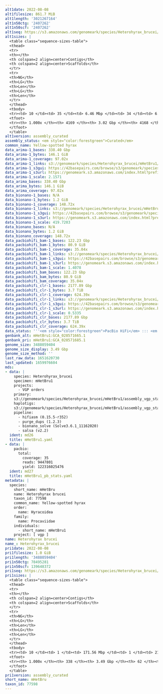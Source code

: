 ```yaml
---
alt1date: 2022-08-08
alt1filesize: 861.7 MiB
alt1length: '3021267164'
alt1n50ctg: '2407262'
alt1n50scf: '2407262'
alt1seq: https://s3.amazonaws.com/genomeark/species/Heterohyrax_brucei/mHetBru1/assembly_curated/mHetBru1.alt.cur.20220808.fasta.gz
alt1sizes: |
  <table class="sequence-sizes-table">
  <thead>
  <tr>
  <th></th>
  <th colspan=2 align=center>Contigs</th>
  <th colspan=2 align=center>Scaffolds</th>
  </tr>
  <tr>
  <th>NG</th>
  <th>LG</th>
  <th>Len</th>
  <th>LG</th>
  <th>Len</th>
  </tr>
  </thead>
  <tbody>
  <tr><td> 10 </td><td> 35 </td><td> 6.46 Mbp </td><td> 34 </td><td> 6.48 Mbp </td></tr><tr><td> 20 </td><td> 89 </td><td> 4.84 Mbp </td><td> 88 </td><td> 4.84 Mbp </td></tr><tr><td> 30 </td><td> 161 </td><td> 3.77 Mbp </td><td> 160 </td><td> 3.77 Mbp </td></tr><tr><td> 40 </td><td> 250 </td><td> 3.03 Mbp </td><td> 249 </td><td> 3.03 Mbp </td></tr><tr style="background-color:#cccccc;"><td> 50 </td><td> 361 </td><td> 2.41 Mbp </td><td> 360 </td><td> 2.41 Mbp </td></tr><tr><td> 60 </td><td> 500 </td><td> 1.96 Mbp </td><td> 499 </td><td> 1.96 Mbp </td></tr><tr><td> 70 </td><td> 674 </td><td> 1.51 Mbp </td><td> 673 </td><td> 1.51 Mbp </td></tr><tr><td> 80 </td><td> 917 </td><td> 1.01 Mbp </td><td> 916 </td><td> 1.01 Mbp </td></tr><tr><td> 90 </td><td> 1308 </td><td> 0.56 Mbp </td><td> 1307 </td><td> 0.56 Mbp </td></tr><tr><td> 100 </td><td> 4168 </td><td> 10.14 Kbp </td><td> 4167 </td><td> 10.14 Kbp </td></tr></tbody>
  <tfoot>
  <tr><th> 1.000x </th><th> 4169 </th><th> 3.02 Gbp </th><th> 4168 </th><th> 3.02 Gbp </th></tr>
  </tfoot>
  </table>
alt1version: assembly_curated
assembly_status: <em style="color:forestgreen">Curated</em>
common_name: Yellow-spotted hyrax
data_arima-1_bases: 338.40 Gbp
data_arima-1_bytes: 146.1 GiB
data_arima-1_coverage: 97.02x
data_arima-1_links: s3://genomeark/species/Heterohyrax_brucei/mHetBru1/genomic_data/arima/<br>
data_arima-1_s3gui: https://42basepairs.com/browse/s3/genomeark/species/Heterohyrax_brucei/mHetBru1/genomic_data/arima/
data_arima-1_s3url: https://genomeark.s3.amazonaws.com/index.html?prefix=species/Heterohyrax_brucei/mHetBru1/genomic_data/arima/
data_arima-1_scale: 2.1571
data_arima_bases: 338.40 Gbp
data_arima_bytes: 146.1 GiB
data_arima_coverage: 97.02x
data_bionano-1_bases: N/A
data_bionano-1_bytes: 1.2 GiB
data_bionano-1_coverage: 148.72x
data_bionano-1_links: s3://genomeark/species/Heterohyrax_brucei/mHetBru1/genomic_data/bionano/<br>
data_bionano-1_s3gui: https://42basepairs.com/browse/s3/genomeark/species/Heterohyrax_brucei/mHetBru1/genomic_data/bionano/
data_bionano-1_s3url: https://genomeark.s3.amazonaws.com/index.html?prefix=species/Heterohyrax_brucei/mHetBru1/genomic_data/bionano/
data_bionano-1_scale: 419.7203
data_bionano_bases: N/A
data_bionano_bytes: 1.2 GiB
data_bionano_coverage: 148.72x
data_pacbiohifi_bam-1_bases: 122.23 Gbp
data_pacbiohifi_bam-1_bytes: 80.9 GiB
data_pacbiohifi_bam-1_coverage: 35.04x
data_pacbiohifi_bam-1_links: s3://genomeark/species/Heterohyrax_brucei/mHetBru1/genomic_data/pacbio_hifi/<br>
data_pacbiohifi_bam-1_s3gui: https://42basepairs.com/browse/s3/genomeark/species/Heterohyrax_brucei/mHetBru1/genomic_data/pacbio_hifi/
data_pacbiohifi_bam-1_s3url: https://genomeark.s3.amazonaws.com/index.html?prefix=species/Heterohyrax_brucei/mHetBru1/genomic_data/pacbio_hifi/
data_pacbiohifi_bam-1_scale: 1.4078
data_pacbiohifi_bam_bases: 122.23 Gbp
data_pacbiohifi_bam_bytes: 80.9 GiB
data_pacbiohifi_bam_coverage: 35.04x
data_pacbiohifi_clr-1_bases: 2177.89 Gbp
data_pacbiohifi_clr-1_bytes: 3.7 TiB
data_pacbiohifi_clr-1_coverage: 624.39x
data_pacbiohifi_clr-1_links: s3://genomeark/species/Heterohyrax_brucei/mHetBru1/genomic_data/pacbio_hifi/<br>
data_pacbiohifi_clr-1_s3gui: https://42basepairs.com/browse/s3/genomeark/species/Heterohyrax_brucei/mHetBru1/genomic_data/pacbio_hifi/
data_pacbiohifi_clr-1_s3url: https://genomeark.s3.amazonaws.com/index.html?prefix=species/Heterohyrax_brucei/mHetBru1/genomic_data/pacbio_hifi/
data_pacbiohifi_clr-1_scale: 0.5335
data_pacbiohifi_clr_bases: 2177.89 Gbp
data_pacbiohifi_clr_bytes: 3.7 TiB
data_pacbiohifi_clr_coverage: 624.39x
data_status: '''<em style="color:forestgreen">PacBio HiFi</em> ::: <em style="color:forestgreen">Arima</em>'''
genbank_alt: mHetBru1:GCA_028571665.1
genbank_pri: mHetBru1:GCA_028571685.1
genome_size: 3488059404
genome_size_display: 3.49 Gbp
genome_size_method: ''
last_raw_data: 1651620730
last_updated: 1659976604
mds:
- data: |
    species: Heterohyrax_brucei
    specimen: mHetBru1
    projects:
      - VGP orders
    primary:
    s3://genomeark/species/Heterohyrax_brucei/mHetBru1/assembly_vgp_standard_2.1/mHetBru1.pri.20211110.fasta.gz
    haplotigs:
    s3://genomeark/species/Heterohyrax_brucei/mHetBru1/assembly_vgp_standard_2.1/mHetBru1.alt.20211110.fasta.gz
    pipeline:
      - hifiasm (0.15.5-r352)
      - purge_dups (1.2.3)
      - bionano_solve (Solve3.6.1_11162020)
      - salsa (v2.2)
  ident: md26
  title: mHetBru1.yaml
- data: |
    pacbio:
      total:
        coverage: 35
        reads: 9447801
        yield: 122316025476
  ident: md27
  title: mHetBru1_pb_stats.yaml
metadata: |
  species:
    short_name: mHetBru
    name: Heterohyrax brucei
    taxon_id: 77598
    common_name: Yellow-spotted hyrax
    order:
      name: Hyracoidea
    family:
      name: Procaviidae
    individuals:
      - short_name: mHetBru1
    project: [ vgp ]
name: Heterohyrax brucei
name_: Heterohyrax_brucei
pri1date: 2022-08-08
pri1filesize: 1.0 GiB
pri1length: '3488059404'
pri1n50ctg: 78495281
pri1n50scf: 139648372
pri1seq: https://s3.amazonaws.com/genomeark/species/Heterohyrax_brucei/mHetBru1/assembly_curated/mHetBru1.pri.cur.20220808.fasta.gz
pri1sizes: |
  <table class="sequence-sizes-table">
  <thead>
  <tr>
  <th></th>
  <th colspan=2 align=center>Contigs</th>
  <th colspan=2 align=center>Scaffolds</th>
  </tr>
  <tr>
  <th>NG</th>
  <th>LG</th>
  <th>Len</th>
  <th>LG</th>
  <th>Len</th>
  </tr>
  </thead>
  <tbody>
  <tr><td> 10 </td><td> 1 </td><td> 171.56 Mbp </td><td> 1 </td><td> 216.37 Mbp </td></tr><tr><td> 20 </td><td> 4 </td><td> 137.13 Mbp </td><td> 3 </td><td> 199.36 Mbp </td></tr><tr><td> 30 </td><td> 6 </td><td> 135.11 Mbp </td><td> 5 </td><td> 197.09 Mbp </td></tr><tr><td> 40 </td><td> 9 </td><td> 109.60 Mbp </td><td> 7 </td><td> 154.71 Mbp </td></tr><tr style="background-color:#cccccc;"><td> 50 </td><td> 13 </td><td style="background-color:#88ff88;"> 78.50 Mbp </td><td> 9 </td><td style="background-color:#88ff88;"> 139.65 Mbp </td></tr><tr><td> 60 </td><td> 18 </td><td> 57.11 Mbp </td><td> 11 </td><td> 138.96 Mbp </td></tr><tr><td> 70 </td><td> 25 </td><td> 42.84 Mbp </td><td> 14 </td><td> 110.24 Mbp </td></tr><tr><td> 80 </td><td> 34 </td><td> 32.42 Mbp </td><td> 18 </td><td> 90.30 Mbp </td></tr><tr><td> 90 </td><td> 52 </td><td> 15.25 Mbp </td><td> 22 </td><td> 82.59 Mbp </td></tr><tr><td> 100 </td><td> 337 </td><td> 4.89 Kbp </td><td> 61 </td><td> 17.89 Kbp </td></tr></tbody>
  <tfoot>
  <tr><th> 1.000x </th><th> 338 </th><th> 3.49 Gbp </th><th> 62 </th><th> 3.49 Gbp </th></tr>
  </tfoot>
  </table>
pri1version: assembly_curated
short_name: mHetBru
taxon_id: 77598
---
```

